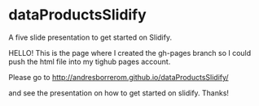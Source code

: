 dataProductsSlidify
===================

A five slide presentation to get started on Slidify.

HELLO!  This is the page where I created the gh-pages branch so I could push the html file into my tighub pages account. 

Please go to http://andresborrerom.github.io/dataProductsSlidify/  

and see the presentation on how to get started on slidify. Thanks!
